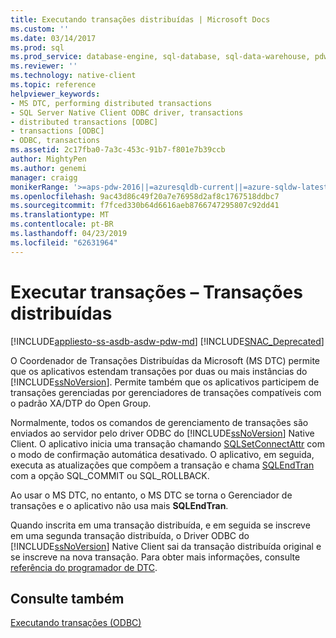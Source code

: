 ```yaml
---
title: Executando transações distribuídas | Microsoft Docs
ms.custom: ''
ms.date: 03/14/2017
ms.prod: sql
ms.prod_service: database-engine, sql-database, sql-data-warehouse, pdw
ms.reviewer: ''
ms.technology: native-client
ms.topic: reference
helpviewer_keywords:
- MS DTC, performing distributed transactions
- SQL Server Native Client ODBC driver, transactions
- distributed transactions [ODBC]
- transactions [ODBC]
- ODBC, transactions
ms.assetid: 2c17fba0-7a3c-453c-91b7-f801e7b39ccb
author: MightyPen
ms.author: genemi
manager: craigg
monikerRange: '>=aps-pdw-2016||=azuresqldb-current||=azure-sqldw-latest||>=sql-server-2016||=sqlallproducts-allversions||>=sql-server-linux-2017||=azuresqldb-mi-current'
ms.openlocfilehash: 9ac43d86c49f20a7e76958d2af8c1767518ddbc7
ms.sourcegitcommit: f7fced330b64d6616aeb8766747295807c92dd41
ms.translationtype: MT
ms.contentlocale: pt-BR
ms.lasthandoff: 04/23/2019
ms.locfileid: "62631964"
---
```

# <a name="performing-transactions---distributed-transactions"></a>Executar transações – Transações distribuídas
[!INCLUDE[appliesto-ss-asdb-asdw-pdw-md](../../../includes/appliesto-ss-asdb-asdw-pdw-md.md)]
[!INCLUDE[SNAC_Deprecated](../../../includes/snac-deprecated.md)]

  O Coordenador de Transações Distribuídas da Microsoft (MS DTC) permite que os aplicativos estendam transações por duas ou mais instâncias do [!INCLUDE[ssNoVersion](../../../includes/ssnoversion-md.md)]. Permite também que os aplicativos participem de transações gerenciadas por gerenciadores de transações compatíveis com o padrão XA/DTP do Open Group.  
  
 Normalmente, todos os comandos de gerenciamento de transações são enviados ao servidor pelo driver ODBC do [!INCLUDE[ssNoVersion](../../../includes/ssnoversion-md.md)] Native Client. O aplicativo inicia uma transação chamando [SQLSetConnectAttr](../../../relational-databases/native-client-odbc-api/sqlsetconnectattr.md) com o modo de confirmação automática desativado. O aplicativo, em seguida, executa as atualizações que compõem a transação e chama [SQLEndTran](../../../relational-databases/native-client-odbc-api/sqlendtran.md) com a opção SQL_COMMIT ou SQL_ROLLBACK.  
  
 Ao usar o MS DTC, no entanto, o MS DTC se torna o Gerenciador de transações e o aplicativo não usa mais **SQLEndTran**.  
  
 Quando inscrita em uma transação distribuída, e em seguida se inscreve em uma segunda transação distribuída, o Driver ODBC do [!INCLUDE[ssNoVersion](../../../includes/ssnoversion-md.md)] Native Client sai da transação distribuída original e se inscreve na nova transação. Para obter mais informações, consulte [referência do programador de DTC](https://msdn.microsoft.com/library/ms686108\(VS.85\).aspx).  
  
## <a name="see-also"></a>Consulte também  
 [Executando transações &#40;ODBC&#41;](https://msdn.microsoft.com/library/f431191a-5762-4f0b-85bb-ac99aff29724)  
  
  
